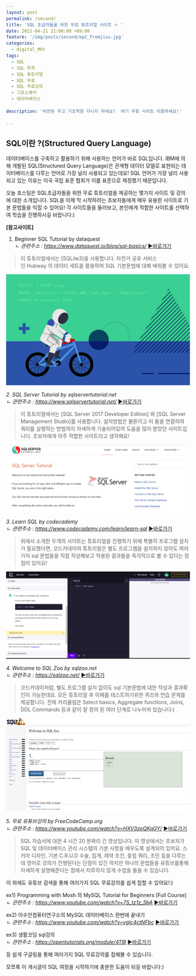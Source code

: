 ```yaml
---
layout: post
permalink: /second/
title: 'SQL 초급자들을 위한 무료 튜토리얼 사이트 🔥 '
date: 2021-04-21 21:00:00 +09:00
feature: '/img/posts/second/ep2_fromjisu.jpg'
categories:
  - digital_Mkt
tags:
  - SQL
  - SQL 독학
  - SQL 튜토리얼
  - SQL 무료
  - SQL 무료강의
  - 그로스해커
  - 데이터베이스

description: '비싼돈 주고 기초학원 다니지 마세요!  여기 무료 사이트 이용하세요!'

---
```


## SQL이란 ?(Structured Query Language)
데이터베이스를 구축하고 활용하기 위해 사용하는 언어가 바로 SQL입니다. IBM에 의해 개발된 SQL(Structured Query Language)은 관계형 데이터 모델로 표현되는 데이터베이스를 다루는 언어로 가장 널리 사용되고 있는데요! SQL 언어가 가장 널리 사용되고 있는 이유는 미국 국립 표준 협회가 이를 표준으로 제정했기 때문입니다.

오늘 포스팅은 SQL초급자들을 위한 무료 튜토리얼을 제공하는 몇가지 사이트 및 강의에 대한 소개입니다. SQL을 이제 막 시작하려는 초보자들에게 매우 유용한 사이트로 기본 문법들을 익힐 수 있어요!
각 사이트들을 둘러보고, 본인에게 적합한 사이트를 선택하여 학습을 진행하시길 바랍니다:)


**[참고사이트]**<br>

 1. Beginner SQL Tutorial by dataquest<br>
*ㄴ 관련주소  : https://www.dataquest.io/blog/sql-basics/*
[▶바로가기](https://www.dataquest.io/blog/sql-basics/)

>이 튜토리얼에서는 [SQLite3]을 사용합니다. 자전거 공유 서비스 인 Hubway 의 데이터 세트를 활용하여 SQL 기본문법에 대해 배워볼 수 있어요.


 ![sum](/img/posts/second/dataquest.jpg)

 *2. SQL Server Tutorial by sqlservertutorial.net <br>*
 *ㄴ 관련주소  : https://www.sqlservertutorial.net/*
[▶바로가기](https://www.sqlservertutorial.net/)

>이 튜토리얼에서는 [SQL Server 2017 Developer Edition] 와 [SQL Server Management Studio]를 사용합니다. 설치방법은 물론이고 이 둘을 연결하여 쿼리를 실행하는 방법까지 자세하게 기술되어있어 도움을 많이 받았던 사이트입니다. 초보자에게 아주 적합한 사이트라고 생각해요!

 ![sum](/img/posts/second/sqlserver.png)

 *3. Learn SQL by codecademy <br>*
 *ㄴ 관련주소  : https://www.codecademy.com/learn/learn-sql*
[▶바로가기](https://www.codecademy.com/learn/learn-sql)

>위에서 소개한 두개의 사이트는 튜토리얼을 진행하기 위해 특별히 프로그램 설치가 필요했다면,  코드카데미의 튜토리얼은 별도 프로그램을 설치하지 않아도 여러가지 sql 문법들을 직접 작성해보고 적용된 결과들을 즉각적으로 볼 수 있다는 장점이 있어요!


 ![sum](/img/posts/second/codecademy.png)

 *4. Welcome to SQL Zoo by sqlzoo.net <br>*
 *ㄴ 관련주소  : https://sqlzoo.net/*
[▶바로가기](https://sqlzoo.net/)

>코드카데미처럼, 별도 프로그램 설치 없이도 sql 기본문법에 대한 작성과 결과확인이 가능한데요.  모든 튜토리얼 후 이해를 테스트하기위한 퀴즈와 연습 문제를 제공합니다. 전체 커리큘럼은 Select basics, Aggregate functions, Joins, DDL Commands 등과 같이 잘 정의 된 여러 단계로 나누어져 있습니다:)


 ![sum](/img/posts/second/sqlzoo.png)

 *5. 무료 유튜브강의 by FreeCodeCamp.org <br>*
 *ㄴ 관련주소  : https://www.youtube.com/watch?v=HXV3zeQKqGY/*
[▶바로가기](https://www.youtube.com/watch?v=HXV3zeQKqGY)

>SQL 자습서에 대한  4 시간 20 분짜리 긴 영상입니다. 이 영상에서는 초보자가 SQL 및 데이터베이스 관리 시스템의 기본 사항을 배우도록 설계되어 있어요. 스키마 디자인, 기본 C.R.U.D 수술, 집계, 제약 조건, 중첩 쿼리, 조인 등을 다루는데 영어로 강의가 진행된다는 단점이 있긴 하지만 하나의 문법들을 유튜브를통해 자세하게 설명해준다는 점에서 지루하지 않게 수업을 들을 수 있습니다.


이 외에도 유튜브 검색을 통해 여러가지 SQL 무료강의를 쉽게 접할 수 있어요!:)


ex1) Programming with Mosh 의 MySQL Tutorial for Beginners [Full Course]<br>
*ㄴ 관련주소  : https://www.youtube.com/watch?v=7S_tz1z_5bA*
[▶바로가기](https://www.youtube.com/watch?v=7S_tz1z_5bA)

ex2) 이수안컴퓨터연구소의 MySQL 데이터베이스 한번에 끝내기<br>
*ㄴ 관련주소  :  https://www.youtube.com/watch?v=vgIc4ctNFbc*
[▶바로가기]( https://www.youtube.com/watch?v=vgIc4ctNFbc)

ex3) 생활코딩 sql강의 <br>
*ㄴ 관련주소  : https://opentutorials.org/module/4118*
[▶바로가기]( https://opentutorials.org/module/4118)

등 쉽게 구글링을 통해 여러가지 SQL 무료강의를 접해볼 수 있습니다.


모쪼록 이 게시글이 SQL 여정을 시작하기에 충분한 도움이 되길 바랍니다:)
